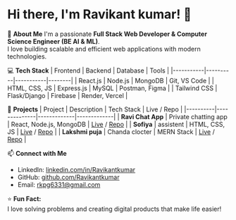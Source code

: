 # Hi there, I'm Ravikant kumar! 👋

🚀 **About Me**
I'm a passionate **Full Stack Web Developer & Computer Science Engineer (BE AI & ML)**.  
I love building scalable and efficient web applications with modern technologies.

💻 **Tech Stack**
| Frontend | Backend | Database | Tools |
|-----------|----------|-----------|--------|
| React.js | Node.js | MongoDB | Git, VS Code |
| HTML, CSS, JS | Express.js | MySQL | Postman, Figma |
| Tailwind CSS | Flask/Django | Firebase | Render, Vercel |

🌟 **Projects**
| Project | Description | Tech Stack | Live / Repo |
|----------|--------------|-------------|-------------|
| **Ravi Chat App** | Private chatting app | React, Node.js, MongoDB | [Live](https://ravi-chat-fronted.vercel.app/) / [Repo](https://github.com/Ravipatelai/ravi_chat_fronted) |
| **Sofiya** | assistent | HTML, CSS, JS | [Live](https://sofiya-talk-web.vercel.app/) / [Repo](https://github.com/Ravipatelai/Sofiya-talk-web) |
| **Lakshmi puja** | Chanda clocter | MERN Stack | [Live](https://lakshmipujafronted.vercel.app/) / [Repo](https://github.com/Ravipatelai/lakshmipujafronted) |

📫 **Connect with Me**
- LinkedIn: [linkedin.com/in/Ravikantkumar](https://linkedin.com/in/ravikantkumarai)
- GitHub: [github.com/Ravikantkumar](https://github.com/Ravipatelai)
- Email: rkpg6331@gmail.com

⭐ **Fun Fact:**  
I love solving problems and creating digital products that make life easier!
